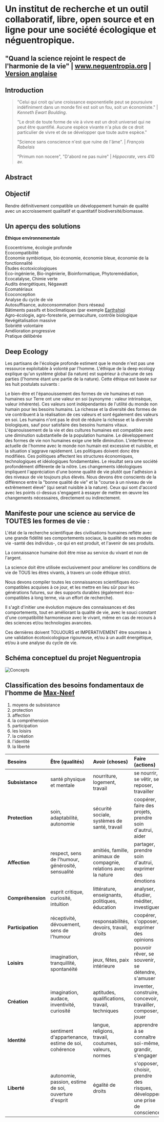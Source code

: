 # Un institut de recherche et un outil collaboratif, libre, open source et en ligne pour une société écologique et néguentropique.
## "Quand la science rejoint le respect de l'harmonie de la vie" | www.neguentropia.org | [Version anglaise](https://github.com/DSkillz/neguentropia/blob/dev/readme.md)

## Introduction

> "Celui qui croit qu'une croissance exponentielle peut se poursuivre indéfiniment dans un monde fini est soit un fou, soit un économiste."  |
>  *Kenneth Ewart Boulding*.
>
> "Le droit de toute forme de vie à vivre est un droit universel qui ne peut être quantifié. Aucune espèce vivante n'a plus de ce droit particulier de vivre et de se développer que toute autre espèce."
>
> "Science sans conscience n'est que ruine de l'âme".  |
>  *François Rabelais*
>
> "Primum non nocere", "D'abord ne pas nuire"  |  *Hippocrate*, vers 410 av.
## Abstract

## Objectif
Rendre définitivement compatible un développement humain de qualité avec un accroissement qualitatif et quantitatif biodiversité/biomasse.
## Un aperçu des solutions

**Éthique environnementale**

Ecocentrisme, écologie profonde<br>
Ecocompatibilité<br>
Économie symbiotique, bio économie, économie bleue, économie de la fonctionnalité<br>
Études écotoxicologiques<br>
Eco-ingénierie, Bio-ingénierie, Bioinformatique, Phytoremédiation, Ecocatalyse, Chimie verte<br>
Audits énergétiques, Négawatt<br>
Ecomatériaux<br>
Ecoconception<br>
Analyse du cycle de vie<br>
Autosuffisance, autoconsommation (hors réseau)<br>
Bâtiments passifs et bioclimatiques (par exemple [Earthship](https://en.wikipedia.org/wiki/Earthship))<br>
Agro-écologie, agro-foresterie, permaculture, contrôle biologique<br>
Revégétalisation massive<br>
Sobriété volontaire<br>
Amélioration progressive<br>
Pratique délibérée
## Deep Ecology

Les partisans de l'écologie profonde estiment que le monde n'est pas une ressource exploitable à volonté par l'homme. L'éthique de la deep ecology explique qu'un système global (la nature) est supérieur à chacune de ses parties (l'homme étant une partie de la nature). Cette éthique est basée sur les huit postulats suivants :

Le bien-être et l'épanouissement des formes de vie humaines et non humaines sur Terre ont une valeur en soi (synonyme : valeur intrinsèque, valeur inhérente). Ces valeurs sont indépendantes de l'utilité du monde non humain pour les besoins humains.
La richesse et la diversité des formes de vie contribuent à la réalisation de ces valeurs et sont également des valeurs en soi.
Les humains n'ont pas le droit de réduire la richesse et la diversité biologiques, sauf pour satisfaire des besoins humains vitaux.
L'épanouissement de la vie et des cultures humaines est compatible avec une diminution substantielle de la population humaine. Le développement des formes de vie non humaines exige une telle diminution.
L'interférence actuelle de l'homme avec le monde non humain est excessive et nuisible, et la situation s'aggrave rapidement.
Les politiques doivent donc être modifiées. Ces politiques affectent les structures économiques, technologiques et idéologiques fondamentales. Le résultat sera une société profondément différente de la nôtre.
Les changements idéologiques impliquent l'appréciation d'une bonne qualité de vie plutôt que l'adhésion à des niveaux de vie toujours plus élevés. Nous devons être conscients de la différence entre la "bonne qualité de vie" et la "course à un niveau de vie extrêmement élevé" (qui serait nuisible à la nature).
Ceux qui sont d'accord avec les points ci-dessus s'engagent à essayer de mettre en œuvre les changements nécessaires, directement ou indirectement.
## Manifeste pour une science au service de TOUTES les formes de vie :

L'état de la recherche scientifique des civilisations humaines reflète avec une grande fidélité ses comportements sociaux, la qualité de ses modes de vie -santé des individus-, ce qui en est produit, et l'avenir de ses produits.

La connaissance humaine doit être mise au service du vivant et non de l'argent.

La science doit être utilisée exclusivement pour améliorer les conditions de vie de TOUS les êtres vivants, à travers un code éthique strict.

Nous devons compiler toutes les connaissances scientifiques éco-compatibles acquises à ce jour, et les mettre en lieu sûr pour les générations futures, sur des supports durables (également éco-compatibles à long terme, via un effort de recherche).

Il s'agit d'initier une évolution majeure des connaissances et des comportements, tout en améliorant la qualité de vie, avec le souci constant d'une compatibilité harmonieuse avec le vivant, même en cas de recours à des sciences et/ou technologies avancées.

Ces dernières doivent TOUJOURS et IMPERATIVEMENT être soumises à une validation écotoxicologique rigoureuse, et/ou à un audit énergétique, et/ou à une analyse du cycle de vie.
## Schéma conceptuel du projet Neguentropia

![Concepts](https://s2.imgcdn.dev/lPlNL.png)
## Classification des besoins fondamentaux de l'homme de [Max-Neef](https://fr.wikipedia.org/wiki/Manfred_Max-Neef)

1. moyens de subsistance
2. protection
3. affection
4. la compréhension
5. participation
6. les loisirs
7. la création
8. l'identité
9. la liberté

|Besoins|Être (qualités)|Avoir (choses)|Faire (actions)|Interagir (paramètres)|
|:----|:----|:----|:----|:----|
|**Subsistance**|santé physique et mentale|nourriture, logement, travail|se nourrir, se vêtir, se reposer, travailler|environnement du lieu de vie, conditions sociales|
|**Protection**|soin, adaptabilité, autonomie|sécurité sociale, systèmes de santé, travail|coopérer, faire des projets, prendre soin d'autrui, aider|environnement social, logement|
|**Affection**|respect, sens de l'humour, générosité, sensualité|amitiés, famille, animaux de compagnie, relations avec la nature|partager, prendre soin d'autrui, exprimer des émotions|intimité, espaces intimes d'unité|
|**Compréhension**|esprit critique, curiosité, intuition|littérature, enseignants, politiques, éducation|analyser, étudier, méditer, investiguer,|écoles, familles, universités, communautés|
|**Participation**|réceptivité, dévouement, sens de l'humour|responsabilités, devoirs, travail, droits|coopérer, s'opposer, exprimer des opinions|associations, partis, églises, relations de voisinage|
|**Loisirs**|imagination, tranquillité, spontanéité|jeux, fêtes, paix intérieure|pouvoir rêver, se souvenir, se détendre, s'amuser|paysages, espaces d'intimité, lieux où on peut être seul|
|**Création**|imagination, audace, inventivité, curiosité|aptitudes, qualifications, travail, techniques|inventer, construire, concevoir, travailler, composer, jouer|espaces d'expression, ateliers, publics|
|**Identité**|sentiment d'appartenance, estime de soi, cohérence|langue, religions, travail, coutumes, valeurs, normes|apprendre à se connaître soi-même, grandir, s'engager|lieux d'appartenance, cadre quotidien|
|**Liberté**|autonomie, passion, estime de soi, ouverture d'esprit|égalité de droits|s'opposer, choisir, prendre des risques, développer une prise de conscience|n'importe où|